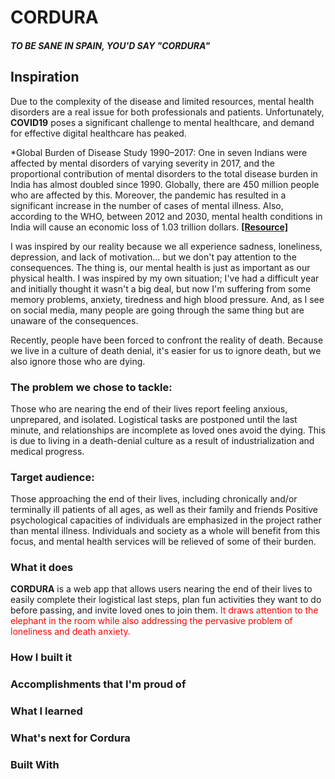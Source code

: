 # CORDURA
##### *TO BE SANE IN SPAIN, YOU'D SAY "CORDURA"*

## Inspiration

Due to the complexity of the disease and limited resources, mental health disorders are a real issue for both professionals and patients. Unfortunately, **COVID19** poses a significant challenge to mental healthcare, and demand for effective digital healthcare has peaked.

*Global Burden of Disease Study 1990–2017: One in seven Indians were affected by mental disorders of varying severity in 2017, and the proportional contribution of mental disorders to the total disease burden in India has almost doubled since 1990. Globally, there are 450 million people who are affected by this. Moreover, the pandemic has resulted in a significant increase in the number of cases of mental illness. Also, according to the WHO, between 2012 and 2030, mental health conditions in India will cause an economic loss of 1.03 trillion dollars. **[[Resource]](https://swachhindia.ndtv.com/world-mental-health-day-2020-in-numbers-the-burden-of-mental-disorders-in-india-51627/)**

I was inspired by our reality because we all experience sadness, loneliness, depression, and lack of motivation... but we don't pay attention to the consequences. The thing is, our mental health is just as important as our physical health. I was inspired by my own situation; I've had a difficult year and initially thought it wasn't a big deal, but now I'm suffering from some memory problems, anxiety, tiredness and high blood pressure. And, as I see on social media, many people are going through the same thing but are unaware of the consequences.

Recently, people have been forced to confront the reality of death. Because we live in a culture of death denial, it's easier for us to ignore death, but we also ignore those who are dying.

### The problem we chose to tackle:

Those who are nearing the end of their lives report feeling anxious, unprepared, and isolated. Logistical tasks are postponed until the last minute, and relationships are incomplete as loved ones avoid the dying. This is due to living in a death-denial culture as a result of industrialization and medical progress.

### Target audience:

Those approaching the end of their lives, including chronically and/or terminally ill patients of all ages, as well as their family and friends
Positive psychological capacities of individuals are emphasized in the project rather than mental illness. Individuals and society as a whole will benefit from this focus, and mental health services will be relieved of some of their burden.
### What it does

**CORDURA** is a web app that allows users nearing the end of their lives to easily complete their logistical last steps, plan fun activities they want to do before passing, and invite loved ones to join them. <span style="color:red">It draws attention to the elephant in the room while also addressing the pervasive problem of loneliness and death anxiety.</span>

### How I built it



### Accomplishments that I'm proud of



### What I learned



### What's next for Cordura



### Built With

